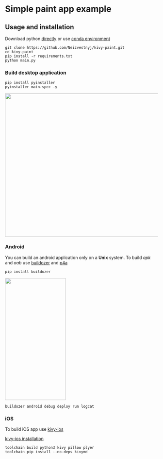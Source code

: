 # Simple paint app example

## Usage and installation
Download python [directly](https://www.python.org/downloads/) or use [conda environment](https://www.anaconda.com/products/distribution)

```shell
git clone https://github.com/Neizvestnyj/kivy-paint.git
cd kivy-paint
pip install -r requirements.txt
python main.py
```

### Build desktop application
```shell
pip install pyinstaller
pyinstaller main.spec -y
```

<img src="https://user-images.githubusercontent.com/40869738/218888677-6c3aace2-fcee-408d-8a7f-a0d8ad3c43a4.png" data-canonical-src="https://user-images.githubusercontent.com/40869738/218888677-6c3aace2-fcee-408d-8a7f-a0d8ad3c43a4.png" width="800" height="470" />


### Android
You can build an android application only on a **Unix** system.
To build *apk* and *aab* use [buildozer](https://github.com/kivy/buildozer) and [p4a](https://github.com/kivy/python-for-android)

```shell
pip install buildozer
```
<img src="https://user-images.githubusercontent.com/40869738/218889273-23be9498-91f1-4bfa-9dd7-464ae6bc402c.jpg" data-canonical-src="https://user-images.githubusercontent.com/40869738/218889273-23be9498-91f1-4bfa-9dd7-464ae6bc402c.jpg" width="200" height="400" />


```shell
buildozer android debug deploy run logcat
```

### iOS
To build iOS app use [kivy-ios](https://github.com/kivy/kivy-ios)

[kivy-ios installation](https://github.com/kivy/kivy-ios#installation--requirements)

```shell
toolchain build python3 kivy pillow plyer
toolchain pip install --no-deps kivymd
```
